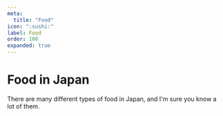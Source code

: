 ```yaml
---
meta:
  title: "Food"
icon: ":sushi:"
label: Food
order: 100
expanded: true
---
```


# Food in Japan

There are many different types of food in Japan, and I'm sure you know a lot of them.